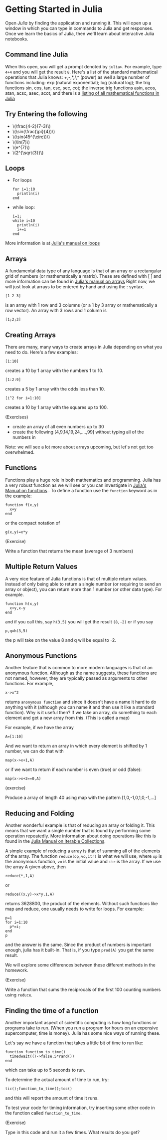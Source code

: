 Getting Started in Julia
=====================

Open _Julia_ by finding the application and running it.  This will open up a window in which you can type in commands to Julia and get responses.  Once we  learn the basics of Julia, then we'll learn about interactive Julia notebooks.

Command line Julia
-------------

When this open, you will get a prompt denoted by `julia>`. For example, type `4+4` and  you will get the result `8`.  Here's a list of the standard mathematical operations that Julia knows: +,-,*,/,^ (power) as well a large number of functions including: exp (natural exponential);  log (natural log); the trig functions sin, cos, tan, csc, sec, cot; the inverse trig functions asin, acos, atan, acsc, asec, acot, and there is a [listing of all mathematical functions in Julia](http://docs.julialang.org/en/release-0.3/manual/mathematical-operations/#elementary-functions)

Try Entering the following
---------------

* \\(\frac{4-2}{7-3}\\)
* \\(\sin(\frac{\pi}{4})\\)
* \\(\sin(45^{\circ})\\)
* \\(\ln(7)\\)
* \\(e^{7}\\)
* \\(2^{\sqrt{3}}\\)

Loops
--------

* For loops

	```
	for i=1:10
	  println(i)
	end
	```

* while loop:
	```
	i=1;
	while i<10
	  println(i)
	  i+=1
	end
	```

More information is at [Julia's manual on loops](http://docs.julialang.org/en/release-0.3/manual/control-flow/#repeated-evaluation-loops)

Arrays
------

A fundamental data type of any language is that of an array or a rectangular grid of numbers (or mathematically a matrix). These are defined with [ ] and more information can be found in [Julia's manual on arrays](http://docs.julialang.org/en/release-0.3/manual/arrays/) Right now, we will just look at arrays to be entered by hand and using the : syntax.  
```
[1 2 3]
```
is an array with 1 row and 3 columns  (or a 1 by 3 array or mathematically a row vector).  An array with 3 rows and 1 column is
```
[1;2;3]
```

Creating Arrays
---------

There are many, many ways to create arrays in Julia depending on what you need to do.  Here's a few examples:
```
[1:10]
```
creates a 10 by 1 array with the numbers 1 to 10. 
```
[1:2:9]
```
creates a 5 by 1 array with the odds less than 10. 
```
[i^2 for i=1:10]
```
creates a 10 by 1 array with the squares up to 100.  




(Exercises)

* create an array of all even numbers up to 30
* create the following [4,9,14,19,24,....,99] without typing all of the numbers in


Note: we will see a lot more about arrays upcoming, but let's not get too overwhelmed. 



Functions
----------

Functions play a huge role in both mathematics and programming.  Julia has a very robust function as we will see or you can investigate in [Julia's Manual on functions](http://docs.julialang.org/en/release-0.3/manual/functions/) .  To define a function use the `function` keyword as in the example:
```
function f(x,y)
  x+y
end
```

or the compact notation of 

```
g(x,y)=x*y
```

(Exercise)

Write a function that returns the mean (average of 3 numbers)


Multiple Return Values
-------------

A very nice feature of Julia functions is that of multiple return values.  Instead of only being able to return a single number (or requiring to send an array or object), you can return more than 1 number (or other data type). For example.

```
function h(x,y)
  x+y,x-y
end
```
and if you call this, say `h(3,5)` you will get the result `(8,-2)` or if you say
```
p,q=h(3,5)
```
the p will take on the value 8 and q will be equal to -2.  


Anonymous Functions
-----------

Another feature that is common to more modern languages is that of an anonymous function.  Although as the name suggests, these functions are not named, however, they are typically passed as arguments to other functions.  For example,
```
x->x^2
```
returns `anonymous function` and since it doesn't have a name it hard to do anything with it (although you can name it and then use it like a standard function).  Why is it useful then? If we take an array, do something to each element and get a new array from this.  (This is called a map)

For example, if we have the array
```
A=[1:10]
```

And we want to return an array in which every element is shifted by 1 number, we can do that with
```
map(x->x+1,A)
```
or if we want to return if each number is even (true) or odd (false):
```
map(x->x+2==0,A)
```

(exercise)

Produce a array of length 40 using map with the pattern [1,0,-1,0,1,0,-1,...]


Reducing and Folding
------------


Another wonderful example is that of reducing an array or folding it. This means that we want a single number that is found by performing some operation repeatedly.  More information about doing operations like this is found in the [Julia Manual on Iterable Collections](http://docs.julialang.org/en/release-0.3/stdlib/base/?highlight=reduce#iterable-collections).

A simple example of reducing a array is that of summing all of the elements of the array.  The function `reduce(op,vo,itr)` is what we will use, where `op` is the anonymous function, `vo` is the initial value and `itr` is the array.  If we use the array A given above, then 
```
reduce(*,1,A)
```

or

```
reduce((x,y)->x*y,1,A)
```

returns 3628800, the product of the elements.  Without such functions like map and reduce, one usually needs to write for loops. For example:

```
p=1
for i=1:10
  p*=i;
end
p
```

and the answer is the same.  Since the product of numbers is important enough, julia has it built-in.  That is, if you type `prod(A)` you get the same result. 

We will explore some differences between these different methods in the homework. 

(Exercise)

Write a function that sums the reciprocals of the first 100 counting numbers using `reduce`.  


Finding the time of a function
----------------

Another important aspect of scientific computing is how long functions or programs take to run.  (When you run a program for hours on an expensive supercomputer, time is money).  Julia has some nice ways of running these. 

Let's say we have a function that takes a little bit of time to run like:
```
function function_to_time()
  timedwait(()->false,5*rand())
end
```
which can take up to 5 seconds to run. 

To determine the actual amount of time to run, try:
```
tic();function_to_time();toc()
```
and this will report the amount of time it runs.  

To test your code for timing information, try inserting some other code in the function called `function_to_time`.  

(Exercise)

Type in this code and run it a few times.  What results do you get?

